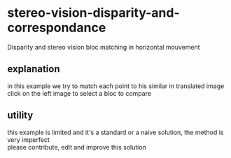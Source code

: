 # stereo-vision-disparity-and-correspondance
Disparity and stereo vision bloc matching in horizontal mouvement

## explanation  
in this example we try to match each point to his similar in translated image  
click on the left image to select a bloc to compare  

## utility
this example is limited and it's a standard or a naive solution, the method is very imperfect  
please contribute, edit and improve this solution
